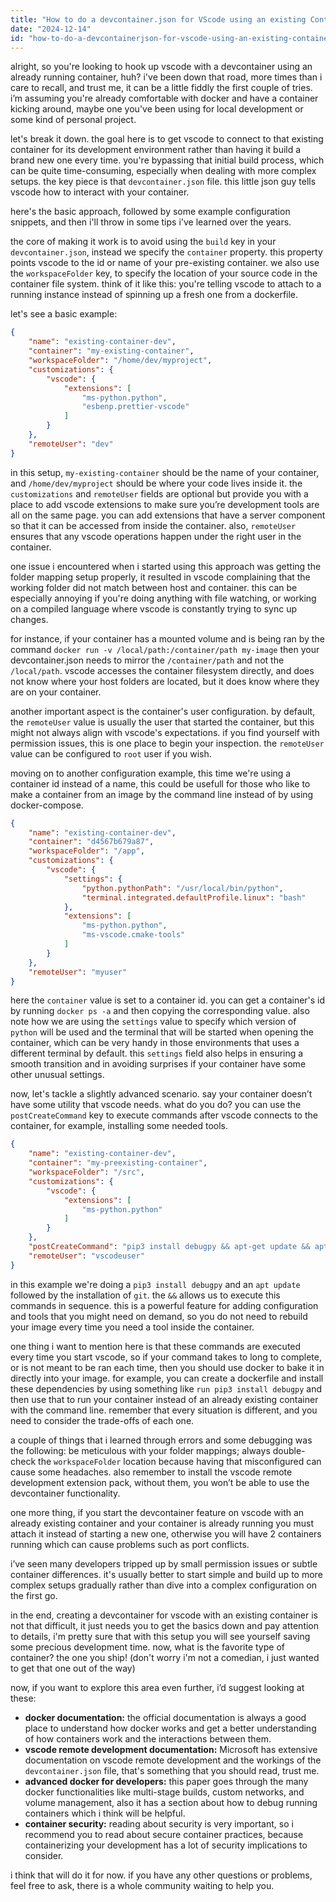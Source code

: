 ```yaml
---
title: "How to do a devcontainer.json for VScode using an existing Container?"
date: "2024-12-14"
id: "how-to-do-a-devcontainerjson-for-vscode-using-an-existing-container"
---
```


alright, so you're looking to hook up vscode with a devcontainer using an already running container, huh? i've been down that road, more times than i care to recall, and trust me, it can be a little fiddly the first couple of tries. i’m assuming you're already comfortable with docker and have a container kicking around, maybe one you've been using for local development or some kind of personal project.

let's break it down. the goal here is to get vscode to connect to that existing container for its development environment rather than having it build a brand new one every time. you're bypassing that initial build process, which can be quite time-consuming, especially when dealing with more complex setups. the key piece is that `devcontainer.json` file. this little json guy tells vscode how to interact with your container.

here's the basic approach, followed by some example configuration snippets, and then i'll throw in some tips i've learned over the years.

the core of making it work is to avoid using the `build` key in your `devcontainer.json`, instead we specify the `container` property. this property points vscode to the id or name of your pre-existing container. we also use the `workspaceFolder` key, to specify the location of your source code in the container file system. think of it like this: you're telling vscode to attach to a running instance instead of spinning up a fresh one from a dockerfile.

let's see a basic example:

```json
{
    "name": "existing-container-dev",
    "container": "my-existing-container",
    "workspaceFolder": "/home/dev/myproject",
    "customizations": {
		"vscode": {
			"extensions": [
				"ms-python.python",
                "esbenp.prettier-vscode"
			]
		}
    },
    "remoteUser": "dev"
}
```

in this setup, `my-existing-container` should be the name of your container, and `/home/dev/myproject` should be where your code lives inside it. the `customizations` and `remoteUser` fields are optional but provide you with a place to add vscode extensions to make sure you’re development tools are all on the same page. you can add extensions that have a server component so that it can be accessed from inside the container. also, `remoteUser` ensures that any vscode operations happen under the right user in the container.

one issue i encountered when i started using this approach was getting the folder mapping setup properly, it resulted in vscode complaining that the working folder did not match between host and container. this can be especially annoying if you're doing anything with file watching, or working on a compiled language where vscode is constantly trying to sync up changes.

for instance, if your container has a mounted volume and is being ran by the command `docker run -v /local/path:/container/path my-image` then your devcontainer.json needs to mirror the `/container/path` and not the `/local/path`. vscode accesses the container filesystem directly, and does not know where your host folders are located, but it does know where they are on your container.

another important aspect is the container's user configuration. by default, the `remoteUser` value is usually the user that started the container, but this might not always align with vscode's expectations. if you find yourself with permission issues, this is one place to begin your inspection. the `remoteUser` value can be configured to `root` user if you wish.

moving on to another configuration example, this time we're using a container id instead of a name, this could be usefull for those who like to make a container from an image by the command line instead of by using docker-compose.

```json
{
    "name": "existing-container-dev",
    "container": "d4567b679a87",
    "workspaceFolder": "/app",
    "customizations": {
        "vscode": {
            "settings": {
                "python.pythonPath": "/usr/local/bin/python",
                "terminal.integrated.defaultProfile.linux": "bash"
            },
            "extensions": [
                "ms-python.python",
                "ms-vscode.cmake-tools"
            ]
        }
    },
    "remoteUser": "myuser"
}
```

here the `container` value is set to a container id. you can get a container's id by running `docker ps -a` and then copying the corresponding value. also note how we are using the `settings` value to specify which version of `python` will be used and the terminal that will be started when opening the container, which can be very handy in those environments that uses a different terminal by default. this `settings` field also helps in ensuring a smooth transition and in avoiding surprises if your container have some other unusual settings.

now, let's tackle a slightly advanced scenario. say your container doesn’t have some utility that vscode needs. what do you do? you can use the `postCreateCommand` key to execute commands after vscode connects to the container, for example, installing some needed tools.

```json
{
    "name": "existing-container-dev",
    "container": "my-preexisting-container",
	"workspaceFolder": "/src",
    "customizations": {
		"vscode": {
			"extensions": [
				"ms-python.python"
			]
		}
    },
    "postCreateCommand": "pip3 install debugpy && apt-get update && apt-get install -y git",
    "remoteUser": "vscodeuser"
}
```

in this example we're doing a `pip3 install debugpy` and an `apt update` followed by the installation of `git`. the `&&` allows us to execute this commands in sequence. this is a powerful feature for adding configuration and tools that you might need on demand, so you do not need to rebuild your image every time you need a tool inside the container.

one thing i want to mention here is that these commands are executed every time you start vscode, so if your command takes to long to complete, or is not meant to be ran each time, then you should use docker to bake it in directly into your image. for example, you can create a dockerfile and install these dependencies by using something like `run pip3 install debugpy` and then use that to run your container instead of an already existing container with the command line. remember that every situation is different, and you need to consider the trade-offs of each one.

a couple of things that i learned through errors and some debugging was the following: be meticulous with your folder mappings; always double-check the `workspaceFolder` location because having that misconfigured can cause some headaches. also remember to install the vscode remote development extension pack, without them, you won’t be able to use the devcontainer functionality.

one more thing, if you start the devcontainer feature on vscode with an already existing container and your container is already running you must attach it instead of starting a new one, otherwise you will have 2 containers running which can cause problems such as port conflicts.

i’ve seen many developers tripped up by small permission issues or subtle container differences. it's usually better to start simple and build up to more complex setups gradually rather than dive into a complex configuration on the first go.

in the end, creating a devcontainer for vscode with an existing container is not that difficult, it just needs you to get the basics down and pay attention to details, i'm pretty sure that with this setup you will see yourself saving some precious development time. now, what is the favorite type of container? the one you ship! (don't worry i'm not a comedian, i just wanted to get that one out of the way)

now, if you want to explore this area even further, i’d suggest looking at these:
*   **docker documentation:** the official documentation is always a good place to understand how docker works and get a better understanding of how containers work and the interactions between them.
*   **vscode remote development documentation:** Microsoft has extensive documentation on vscode remote development and the workings of the `devcontainer.json` file, that's something that you should read, trust me.
*   **advanced docker for developers:** this paper goes through the many docker functionalities like multi-stage builds, custom networks, and volume management, also it has a section about how to debug running containers which i think will be helpful.
*   **container security:** reading about security is very important, so i recommend you to read about secure container practices, because containerizing your development has a lot of security implications to consider.

i think that will do it for now. if you have any other questions or problems, feel free to ask, there is a whole community waiting to help you.
